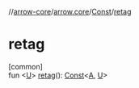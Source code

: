//[arrow-core](../../../index.md)/[arrow.core](../index.md)/[Const](index.md)/[retag](retag.md)

# retag

[common]\
fun &lt;[U](retag.md)&gt; [retag](retag.md)(): [Const](index.md)&lt;[A](index.md), [U](retag.md)&gt;

